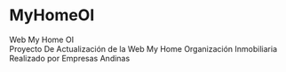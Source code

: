 # MyHomeOI
Web My Home OI  
Proyecto De Actualización de la Web My Home Organización Inmobiliaria Realizado por Empresas Andinas
